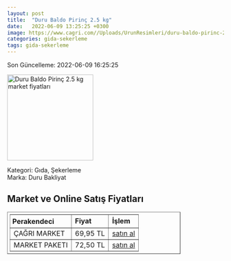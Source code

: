```yaml
---
layout: post
title:  "Duru Baldo Pirinç 2.5 kg"
date:   2022-06-09 13:25:25 +0300
image: https://www.cagri.com//Uploads/UrunResimleri/duru-baldo-pirinc-2.5-kg-9374.jpg
categories: gida-sekerleme
tags: gida-sekerleme
---
```


Son Güncelleme: 2022-06-09 16:25:25

<img src="https://www.cagri.com//Uploads/UrunResimleri/duru-baldo-pirinc-2.5-kg-9374.jpg" width="200" alt="Duru Baldo Pirinç 2.5 kg market fiyatları" />

Kategori: Gıda, Şekerleme
<br />
Marka: Duru Bakliyat

<h2>Market ve Online Satış Fiyatları</h2>

<table border="1" style="padding: 5px;width:80%;">
  <tr>
    <td style="padding: 5px;"><strong>Perakendeci</strong></td>
    <td><strong>Fiyat</strong></td>
    <td><strong>İşlem</strong></td>
  </tr>
  <tr>
              <td title="Çağrı Market">ÇAĞRI MARKET</td>
              <td>69,95 TL</td>
              <td><a title="Çağrı Market" target="_blank" href="https://www.cagri.com/duru-baldo-pirinc-2.5-kg">satın al</a></td>
            </tr><tr>
              <td title="Market Paketi">MARKET PAKETI</td>
              <td>72,50 TL</td>
              <td><a title="Market Paketi" target="_blank" href="https://www.marketpaketi.com.tr/duru-bakliyat-baldo-pirinc-25-kg-p-549397">satın al</a></td>
            </tr>
</table>
